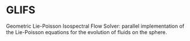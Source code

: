 # GLIFS
Geometric Lie-Poisson Isospectral Flow Solver: parallel implementation of the Lie-Poisson equations for the evolution of fluids on the sphere.
